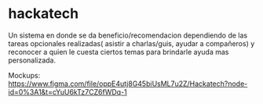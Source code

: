 # hackatech
 Un sistema en donde se da beneficio/recomendacion dependiendo de las tareas opcionales realizadas( asistir a charlas/guis, ayudar a compañeros) y reconocer a quien le cuesta ciertos temas para brindarle ayuda mas personalizada.

Mockups: 
https://www.figma.com/file/oppE4utj8G45biUsML7u2Z/Hackatech?node-id=0%3A1&t=cYuU6kTz7CZ6fWDq-1
